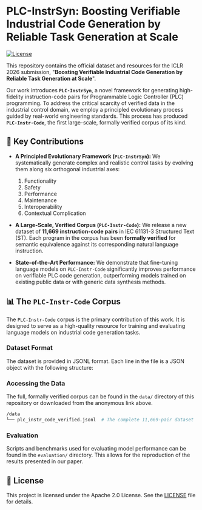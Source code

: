 # PLC-InstrSyn: Boosting Verifiable Industrial Code Generation by Reliable Task Generation at Scale

[![License](https://img.shields.io/badge/License-Apache%202.0-orange.svg)](LICENSE)

This repository contains the official dataset and resources for the ICLR 2026 submission, "**Boosting Verifiable Industrial Code Generation by Reliable Task Generation at Scale**".

Our work introduces **`PLC-InstrSyn`**, a novel framework for generating high-fidelity instruction-code pairs for Programmable Logic Controller (PLC) programming. To address the critical scarcity of verified data in the industrial control domain, we employ a principled evolutionary process guided by real-world engineering standards. This process has produced **`PLC-Instr-Code`**, the first large-scale, formally verified corpus of its kind.

## 🚀 Key Contributions

* **A Principled Evolutionary Framework (`PLC-InstrSyn`):** We systematically generate complex and realistic control tasks by evolving them along six orthogonal industrial axes:
    1.  Functionality
    2.  Safety
    3.  Performance
    4.  Maintenance
    5.  Interoperability
    6.  Contextual Complication

* **A Large-Scale, Verified Corpus (`PLC-Instr-Code`):** We release a new dataset of **11,669 instruction-code pairs** in IEC 61131-3 Structured Text (ST). Each program in the corpus has been **formally verified** for semantic equivalence against its corresponding natural language instruction.

* **State-of-the-Art Performance:** We demonstrate that fine-tuning language models on `PLC-Instr-Code` significantly improves performance on verifiable PLC code generation, outperforming models trained on existing public data or with generic data synthesis methods.

## 📊 The `PLC-Instr-Code` Corpus

The `PLC-Instr-Code` corpus is the primary contribution of this work. It is designed to serve as a high-quality resource for training and evaluating language models on industrial code generation tasks.

### Dataset Format

The dataset is provided in JSONL format. Each line in the file is a JSON object with the following structure:



### Accessing the Data

The full, formally verified corpus can be found in the `data/` directory of this repository or downloaded from the anonymous link above.

```bash
/data
└── plc_instr_code_verified.jsonl  # The complete 11,669-pair dataset
```



### Evaluation

Scripts and benchmarks used for evaluating model performance can be found in the `evaluation/` directory. This allows for the reproduction of the results presented in our paper.



## 📜 License

This project is licensed under the Apache 2.0 License. See the [LICENSE](https://www.google.com/search?q=LICENSE) file for details.

```
```

